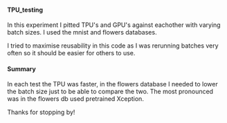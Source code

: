 #### TPU_testing

In this experiment I pitted TPU's and GPU's against eachother with varying batch sizes. I used the mnist and flowers databases.

I tried to maximise reusability in this code as I was rerunning batches very often so it should be easier for others to use.

#### Summary
In each test the TPU was faster, in the flowers database I needed to lower the batch size just to be able to compare the two. The most pronounced was in the flowers db used pretrained Xception.

Thanks for stopping by!
